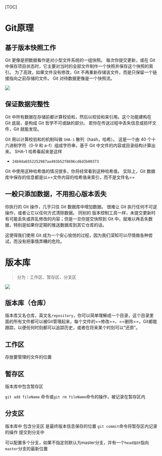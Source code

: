 [TOC]

# Git原理

## 基于版本快照工作

Git 更像是把数据看作是对小型文件系统的一组快照。 每次你提交更新，或在 Git 中保存项目状态时，它主要对当时的全部文件制作一个快照并保存这个快照的索引。 为了高效，如果文件没有修改，Git 不再重新存储该文件，而是只保留一个链接指向之前存储的文件。 Git 对待数据更像是一个快照流。

![](https://gitee.com/sxhDrk/images/raw/master/imgs/Git版本库.jpeg)



## 保证数据完整性

Git 中所有数据在存储前都计算校验和，然后以校验和来引用。这个功能建构在 Git 底层，是构成 Git 哲学不可或缺的部分。 若你在传送过程中丢失信息或损坏文件，Git 就能发现。

Git 用以计算校验和的机制叫做 `SHA-1` 散列（hash，哈希）。 这是一个由 40 个十六进制字符（0-9 和 a-f）组成字符串，基于 Git 中文件的内容或目录结构计算出来。 SHA-1 哈希看起来是这样

- `24b9da6552252987aa493b52f8696cd6d3b00373`

Git 中使用这种哈希值的情况很多，你将经常看到这种哈希值。 实际上，Git 数据库中保存的信息都是以==文件内容的哈希值来索引，而不是文件名==



## 一般只添加数据，不用担心版本丢失

你执行的 Git 操作，几乎只往 Git 数据库中增加数据。 很难让 Git 执行任何不可逆操作，或者让它以任何方式清除数据。 同别的 版本控制工具一样，未提交更新时有可能丢失或弄乱修改的内容；但是一旦你提交快照到 Git 中，就难以再丢失数据，特别是如果你定期的推送数据库到其它仓库的话。

这使得我们使用 Git 成为一个安心愉悦的过程，因为我们深知可以尽情做各种尝试，而没有把事情弄糟的危险。



# 版本库

> 分为：工作区、暂存区、分支区

![](https://gitee.com/sxhDrk/images/raw/master/imgs/Git基于快照工作.png)



## 版本库（仓库）

版本库又名仓库，英文名`repository`，你可以简单理解成一个目录，这个目录里面的所有文件都可以被Git管理起来，每个文件的==修改==、==删除==，Git都能跟踪，以便任何时刻都可以追踪历史，或者在将来某个时刻可以“还原”。

## 工作区

存放要管理的文件的位置

## 暂存区

版本库中包含暂存区

`git add fileName` 命令或`git rm fileName`命令的操作，被记录在暂存区内

## 分支区

版本库中 包含分支区 是最终版本信息保存的位置 `git commit`命令将暂存区内记录的操作 提交到分支中

可以配置多个分支，如果不指定则默认为master分支，并有一个`head指针`指向`master`分支的最新位置